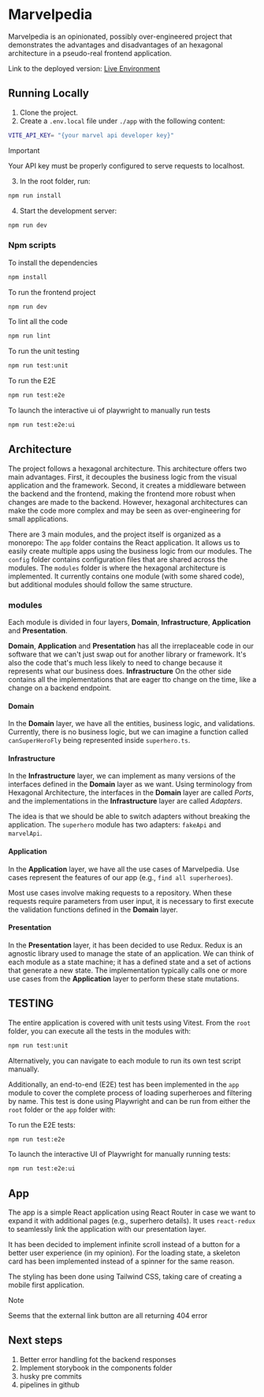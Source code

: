 # Marvelpedia

Marvelpedia is an opinionated, possibly over-engineered project that demonstrates the advantages and disadvantages of an hexagonal architecture in a pseudo-real frontend application.

Link to the deployed version: [Live Environment](https://marvelpedia-app.vercel.app/)

## Running Locally

1. Clone the project.
2. Create a `.env.local` file under `./app` with the following content:
  
  ```bash
  VITE_API_KEY= "{your marvel api developer key}"
  ```
> [!IMPORTANT]  
> Your API key must be properly configured to serve requests to localhost.
  
3. In the root folder, run:
```bash
npm run install
```
4. Start the development server:
```bash
npm run dev
``` 

### Npm scripts ###

To install the dependencies

```sh
npm install
```

To run the frontend project

```sh
npm run dev
```

To lint all the code
```sh
npm run lint
```

To run the unit testing

```sh
npm run test:unit
```

To run the E2E
```sh
npm run test:e2e
```

To launch the interactive ui of playwright to manually run tests
```sh
npm run test:e2e:ui
```

## Architecture

The project follows a hexagonal architecture. This architecture offers two main advantages. First, it decouples the business logic from the visual application and the framework. Second, it creates a middleware between the backend and the frontend, making the frontend more robust when changes are made to the backend. However, hexagonal architectures can make the code more complex and may be seen as over-engineering for small applications.

There are 3 main modules, and the project itself is organized as a monorepo:
The `app` folder contains the React application. It allows us to easily create multiple apps using the business logic from our modules.
The `config` folder contains configuration files that are shared across the modules.
The `modules` folder is where the hexagonal architecture is implemented. It currently contains one module (with some shared code), but additional modules should follow the same structure.


### modules

Each module is divided in four layers, **Domain**, **Infrastructure**, **Application** and **Presentation**.

**Domain**, **Application** and **Presentation** has all the irreplaceable code in our software that we can't just swap out for another library or framework. It's also the code that's much less likely to need to change because it represents what our business does. **Infrastructure**  On the other side contains all the implementations that are eager tto change on the time, like a change on a backend endpoint.

#### Domain

In the **Domain** layer, we have all the entities, business logic, and validations.  
Currently, there is no business logic, but we can imagine a function called `canSuperHeroFly` being represented inside `superhero.ts`.

#### Infrastructure

In the **Infrastructure** layer, we can implement as many versions of the interfaces defined in the **Domain** layer as we want. Using terminology from Hexagonal Architecture, the interfaces in the **Domain** layer are called _Ports_, and the implementations in the **Infrastructure** layer are called _Adapters_.

The idea is that we should be able to switch adapters without breaking the application. The `superhero` module has two adapters: `fakeApi` and `marvelApi`.

#### Application

In the **Application** layer, we have all the use cases of Marvelpedia. Use cases represent the features of our app (e.g., `find all superheroes`).

Most use cases involve making requests to a repository. When these requests require parameters from user input, it is necessary to first execute the validation functions defined in the **Domain** layer.

#### Presentation

In the **Presentation** layer, it has been decided to use Redux. Redux is an agnostic library used to manage the state of an application. We can think of each module as a state machine; it has a defined state and a set of actions that generate a new state. The implementation typically calls one or more use cases from the **Application** layer to perform these state mutations.

## TESTING

The entire application is covered with unit tests using Vitest. From the `root` folder, you can execute all the tests in the modules with:

```sh
npm run test:unit
```

Alternatively, you can navigate to each module to run its own test script manually.

Additionally, an end-to-end (E2E) test has been implemented in the `app` module to cover the complete process of loading superheroes and filtering by name. This test is done using Playwright and can be run from either the `root` folder or the `app` folder with:

To run the E2E tests:
```sh
npm run test:e2e
```

To launch the interactive UI of Playwright for manually running tests:
```sh
npm run test:e2e:ui
```

## App

The app is a simple React application using React Router in case we want to expand it with additional pages (e.g., superhero details). It uses `react-redux` to seamlessly link the application with our presentation layer.

It has been decided to implement infinite scroll instead of a button for a better user experience (in my opinion). 
For the loading state, a skeleton card has been implemented instead of a spinner for the same reason.

The styling has been done using Tailwind CSS, taking care of creating a mobile first application.

> [!NOTE]  
> Seems that the external link button are all returning 404 error
  

## Next steps

1. Better error handling fot the backend responses
2. Implement storybook in the components folder
3. husky pre commits
4. pipelines in github